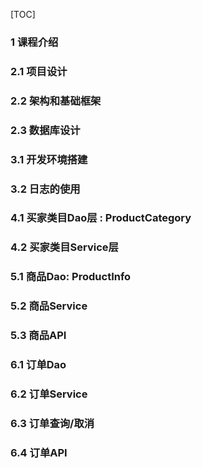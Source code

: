 [TOC]

### 1     课程介绍

### 2.1  项目设计

### 2.2  架构和基础框架

### 2.3  数据库设计

### 3.1  开发环境搭建

### 3.2  日志的使用

### 4.1  买家类目Dao层 : ProductCategory

### 4.2  买家类目Service层

### 5.1  商品Dao: ProductInfo

### 5.2  商品Service

### 5.3  商品API

### 6.1  订单Dao

### 6.2  订单Service

### 6.3  订单查询/取消

### 6.4 订单API

